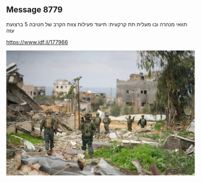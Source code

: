 ## Message 8779

תוואי מנהרה ובו מעלית תת קרקעית:
תיעוד פעילות צוות הקרב של חטיבה 5 
ברצועת עזה

https://www.idf.il/177966

![Photo](8779/8779_photo.jpg)
